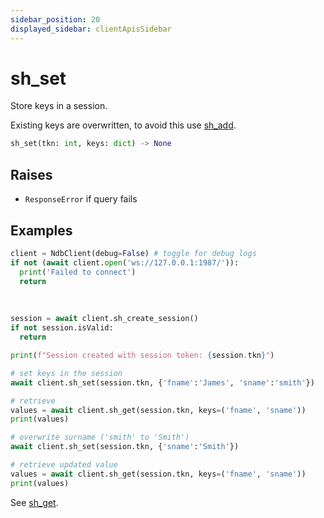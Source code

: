 ```yaml
---
sidebar_position: 20
displayed_sidebar: clientApisSidebar
---
```


# sh_set
Store keys in a session.

Existing keys are overwritten, to avoid this use [sh_add](./sh.add).

```py
sh_set(tkn: int, keys: dict) -> None
```


## Raises
- `ResponseError` if query fails


## Examples

```py title='Connect'
client = NdbClient(debug=False) # toggle for debug logs
if not (await client.open('ws://127.0.0.1:1987/')):
  print('Failed to connect')
  return
```
<br/>

```py title='Single session'
session = await client.sh_create_session()
if not session.isValid:
  return

print(f"Session created with session token: {session.tkn}")

# set keys in the session
await client.sh_set(session.tkn, {'fname':'James', 'sname':'smith'})

# retrieve
values = await client.sh_get(session.tkn, keys=('fname', 'sname'))
print(values)

# overwrite surname ('smith' to 'Smith')
await client.sh_set(session.tkn, {'sname':'Smith'})

# retrieve updated value
values = await client.sh_get(session.tkn, keys=('fname', 'sname'))
print(values)
```

See [sh_get](./sh_get).


